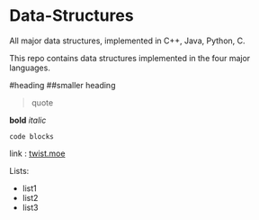 # Data-Structures

All major data structures, implemented in C++, Java, Python, C.

This repo contains data structures implemented in the four major languages.

#heading
##smaller heading

> quote

**bold**
_italic_

`code blocks`

link : [twist.moe](https://hentaihaven.org)

Lists:

- list1
- list2
- list3
